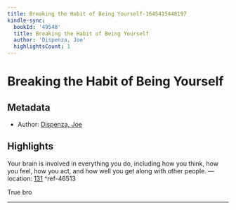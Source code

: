 ```yaml
---
title: Breaking the Habit of Being Yourself-1645415448197
kindle-sync:
  bookId: '49548'
  title: Breaking the Habit of Being Yourself
  author: 'Dispenza, Joe'
  highlightsCount: 1
---
```

# Breaking the Habit of Being Yourself
## Metadata
* Author: [Dispenza, Joe](None)

## Highlights
Your brain is involved in everything you do, including how you think, how you feel, how you act, and how well you get along with other people. — location: [131]() ^ref-46513

True bro

---
